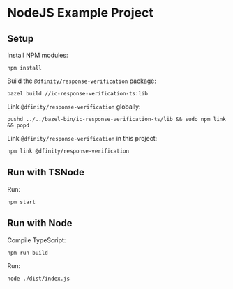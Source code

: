 # NodeJS Example Project

## Setup

Install NPM modules:

```shell
npm install
```

Build the `@dfinity/response-verification` package:

```shell
bazel build //ic-response-verification-ts:lib
```

Link `@dfinity/response-verification` globally:

```shell
pushd ../../bazel-bin/ic-response-verification-ts/lib && sudo npm link && popd
```

Link `@dfinity/response-verification` in this project:

```shell
npm link @dfinity/response-verification
```

## Run with TSNode

Run:

```shell
npm start
```

## Run with Node

Compile TypeScript:

```shell
npm run build
```

Run:

```shell
node ./dist/index.js
```
